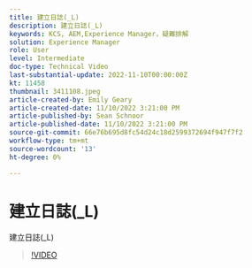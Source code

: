 ```yaml
---
title: 建立日誌(_L)
description: 建立日誌(_L)
keywords: KCS, AEM,Experience Manager，疑難排解
solution: Experience Manager
role: User
level: Intermediate
doc-type: Technical Video
last-substantial-update: 2022-11-10T00:00:00Z
kt: 11458
thumbnail: 3411108.jpeg
article-created-by: Emily Geary
article-created-date: 11/10/2022 3:21:00 PM
article-published-by: Sean Schnoor
article-published-date: 11/10/2022 3:21:00 PM
source-git-commit: 66e76b695d8fc54d24c18d2599372694f947f7f2
workflow-type: tm+mt
source-wordcount: '13'
ht-degree: 0%

---
```



# 建立日誌(_L)

建立日誌(_L)

>[!VIDEO](https://video.tv.adobe.com/v/3411108/?quality=12&learn=on)
